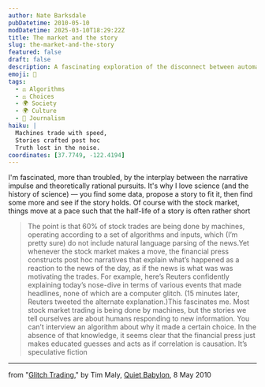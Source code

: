 ```yaml
---
author: Nate Barksdale
pubDatetime: 2010-05-10
modDatetime: 2025-03-10T18:29:22Z
title: The market and the story
slug: the-market-and-the-story
featured: false
draft: false
description: A fascinating exploration of the disconnect between automated trading algorithms and the narrative-driven explanations provided by the financial press.
emoji: 🤖
tags:
  - ⚖️ Algorithms
  - ⚖️ Choices
  - 🌍 Society
  - 🌍 Culture
  - 📝 Journalism
haiku: |
  Machines trade with speed,  
  Stories crafted post hoc  
  Truth lost in the noise.
coordinates: [37.7749, -122.4194]
---
```


I'm fascinated, more than troubled, by the interplay between the narrative impulse and theoretically rational pursuits. It's why I love science (and the history of science) — you find some data, propose a story to fit it, then find some more and see if the story holds. Of course with the stock market, things move at a pace such that the half-life of a story is often rather short

> The point is that 60% of stock trades are being done by machines, operating according to a set of algorithms and inputs, which (I’m pretty sure) do not include natural language parsing of the news.Yet whenever the stock market makes a move, the financial press constructs post hoc narratives that explain what’s happened as a reaction to the news of the day, as if the news is what was was motivating the trades. For example, here’s Reuters confidently explaining today’s nose-dive in terms of various events that made headlines, none of which are a computer glitch. (15 minutes later, Reuters tweeted the alternate explanation.)This fascinates me. Most stock market trading is being done by machines, but the stories we tell ourselves are about humans responding to new information. You can’t interview an algorithm about why it made a certain choice. In the absence of that knowledge, it seems clear that the financial press just makes educated guesses and acts as if correlation is causation. It’s speculative fiction

---

from "[Glitch Trading](<http://quietbabylon.com/2010/glitch-trading/?utm_source=feedburner&utm_medium=feed&utm_campaign=Feed:+QuietBabylon+(Quiet+Babylon)&utm_content=Google+Reader>)," by Tim Maly, [Quiet Babylon](<http://quietbabylon.com/2010/glitch-trading/?utm_source=feedburner&utm_medium=feed&utm_campaign=Feed:+QuietBabylon+(Quiet+Babylon)&utm_content=Google+Reader>), 8 May 2010
